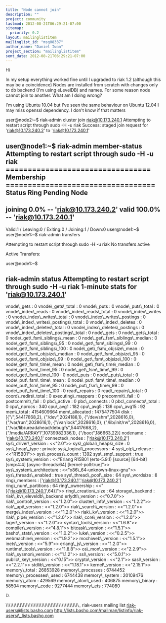 ```yaml
---
title: "Node cannot join"
description: ""
project: community
lastmod: 2012-08-21T06:29:21-07:00
sitemap:
  priority: 0.2
layout: mailinglistitem
mailinglist_id: "msg08337"
author_name: "Daniel Iwan"
project_section: "mailinglistitem"
sent_date: 2012-08-21T06:29:21-07:00
---
```



Hi

In my setup everything worked fine until I upgraded to riak 1.2
(although this may be a coincidence)
Nodes are installed from scratch with changes only to db backend (I'm
using eLevelDB)
and names.
For some reason node cannot join to another.
What am I doing wrong?

I'm using Ubuntu 10.04 but I've seen the same behaviour on Ubuntu 12.04
I may miss openssl dependency. I don't know if that matters


user@node2:~$ riak-admin cluster join riak@10.173.240.1
Attempting to restart script through sudo -H -u riak
Success: staged join request for 'riak@10.173.240.2' to 'riak@10.173.240.1'


user@node1:~$ riak-admin member-status
Attempting to restart script through sudo -H -u riak
================================= Membership ==================================
Status Ring Pending Node
-------------------------------------------------------------------------------
joining 0.0% -- 'riak@10.173.240.2'
valid 100.0% -- 'riak@10.173.240.1'
-------------------------------------------------------------------------------

Valid:1 / Leaving:0 / Exiting:0 / Joining:1 / Down:0
user@node1:~$
user@node1:~$ riak-admin transfers

Attempting to restart script through sudo -H -u riak
No transfers active

Active Transfers:

user@node1:~$

riak-admin status
Attempting to restart script through sudo -H -u riak
1-minute stats for 'riak@10.173.240.1'
-------------------------------------------
vnode\\_gets : 0
vnode\\_gets\\_total : 0
vnode\\_puts : 0
vnode\\_puts\\_total : 0
vnode\\_index\\_reads : 0
vnode\\_index\\_reads\\_total : 0
vnode\\_index\\_writes : 0
vnode\\_index\\_writes\\_total : 0
vnode\\_index\\_writes\\_postings : 0
vnode\\_index\\_writes\\_postings\\_total : 0
vnode\\_index\\_deletes : 0
vnode\\_index\\_deletes\\_total : 0
vnode\\_index\\_deletes\\_postings : 0
vnode\\_index\\_deletes\\_postings\\_total : 0
node\\_gets : 0
node\\_gets\\_total : 0
node\\_get\\_fsm\\_siblings\\_mean : 0
node\\_get\\_fsm\\_siblings\\_median : 0
node\\_get\\_fsm\\_siblings\\_95 : 0
node\\_get\\_fsm\\_siblings\\_99 : 0
node\\_get\\_fsm\\_siblings\\_100 : 0
node\\_get\\_fsm\\_objsize\\_mean : 0
node\\_get\\_fsm\\_objsize\\_median : 0
node\\_get\\_fsm\\_objsize\\_95 : 0
node\\_get\\_fsm\\_objsize\\_99 : 0
node\\_get\\_fsm\\_objsize\\_100 : 0
node\\_get\\_fsm\\_time\\_mean : 0
node\\_get\\_fsm\\_time\\_median : 0
node\\_get\\_fsm\\_time\\_95 : 0
node\\_get\\_fsm\\_time\\_99 : 0
node\\_get\\_fsm\\_time\\_100 : 0
node\\_puts : 0
node\\_puts\\_total : 0
node\\_put\\_fsm\\_time\\_mean : 0
node\\_put\\_fsm\\_time\\_median : 0
node\\_put\\_fsm\\_time\\_95 : 0
node\\_put\\_fsm\\_time\\_99 : 0
node\\_put\\_fsm\\_time\\_100 : 0
read\\_repairs : 0
read\\_repairs\\_total : 0
coord\\_redirs\\_total : 0
executing\\_mappers : 0
precommit\\_fail : 0
postcommit\\_fail : 0
pbc\\_active : 0
pbc\\_connects : 0
pbc\\_connects\\_total : 0
cpu\\_nprocs : 340
cpu\\_avg1 : 182
cpu\\_avg5 : 136
cpu\\_avg15 : 92
mem\\_total : 4154609664
mem\\_allocated : 1475477504
disk : [{"/",54417668,2},
 {"/dev",2024188,1},
 {"/dev/shm",2028616,0},
 {"/var/run",2028616,1},
 {"/var/lock",2028616,0},
 {"/lib/init/rw",2028616,0},
 {"/var/lib/ureadahead/debugfs",54417668,2},
 {"/media/ARRAY1",10739982336,1},
 {"/boot",186663,22}]
nodename : 'riak@10.173.240.1'
connected\\_nodes : ['riak@10.173.240.2']
sys\\_driver\\_version : &lt;&lt;"2.0"&gt;&gt;
sys\\_global\\_heaps\\_size : 0
sys\\_heap\\_type : private
sys\\_logical\\_processors : 4
sys\\_otp\\_release : &lt;&lt;"R15B01"&gt;&gt;
sys\\_process\\_count : 1392
sys\\_smp\\_support : true
sys\\_system\\_version : &lt;&lt;"Erlang R15B01 (erts-5.9.1) [source] [64-bit]
[smp:4:4] [async-threads:64] [kernel-poll:true]"&gt;&gt;
sys\\_system\\_architecture : &lt;&lt;"x86\\_64-unknown-linux-gnu"&gt;&gt;
sys\\_threads\\_enabled : true
sys\\_thread\\_pool\\_size : 64
sys\\_wordsize : 8
ring\\_members : ['riak@10.173.240.1','riak@10.173.240.2']
ring\\_num\\_partitions : 64
ring\\_ownership : &lt;&lt;"[{'riak@10.173.240.1',64}]"&gt;&gt;
ring\\_creation\\_size : 64
storage\\_backend : riak\\_kv\\_eleveldb\\_backend
erlydtl\\_version : &lt;&lt;"0.7.0"&gt;&gt;
riak\\_control\\_version : &lt;&lt;"1.2.0"&gt;&gt;
cluster\\_info\\_version : &lt;&lt;"1.2.2"&gt;&gt;
riak\\_api\\_version : &lt;&lt;"1.2.0"&gt;&gt;
riak\\_search\\_version : &lt;&lt;"1.2.0"&gt;&gt;
merge\\_index\\_version : &lt;&lt;"1.2.0"&gt;&gt;
riak\\_kv\\_version : &lt;&lt;"1.2.0"&gt;&gt;
riak\\_pipe\\_version : &lt;&lt;"1.2.0"&gt;&gt;
riak\\_core\\_version : &lt;&lt;"1.2.0"&gt;&gt;
lager\\_version : &lt;&lt;"1.2.0"&gt;&gt;
syntax\\_tools\\_version : &lt;&lt;"1.6.8"&gt;&gt;
compiler\\_version : &lt;&lt;"4.8.1"&gt;&gt;
bitcask\\_version : &lt;&lt;"1.5.1"&gt;&gt;
basho\\_stats\\_version : &lt;&lt;"1.0.2"&gt;&gt;
luke\\_version : &lt;&lt;"0.2.5"&gt;&gt;
webmachine\\_version : &lt;&lt;"1.9.2"&gt;&gt;
mochiweb\\_version : &lt;&lt;"1.5.1"&gt;&gt;
inets\\_version : &lt;&lt;"5.9"&gt;&gt;
erlang\\_js\\_version : &lt;&lt;"1.2.0"&gt;&gt;
runtime\\_tools\\_version : &lt;&lt;"1.8.8"&gt;&gt;
os\\_mon\\_version : &lt;&lt;"2.2.9"&gt;&gt;
riak\\_sysmon\\_version : &lt;&lt;"1.1.2"&gt;&gt;
ssl\\_version : &lt;&lt;"5.0.1"&gt;&gt;
public\\_key\\_version : &lt;&lt;"0.15"&gt;&gt;
crypto\\_version : &lt;&lt;"2.1"&gt;&gt;
sasl\\_version : &lt;&lt;"2.2.1"&gt;&gt;
stdlib\\_version : &lt;&lt;"1.18.1"&gt;&gt;
kernel\\_version : &lt;&lt;"2.15.1"&gt;&gt;
memory\\_total : 26853928
memory\\_processes : 6744452
memory\\_processes\\_used : 6744438
memory\\_system : 20109476
memory\\_atom : 429569
memory\\_atom\\_used : 406875
memory\\_binary : 58504
memory\\_code : 9277444
memory\\_ets : 774080


D.

\\_\\_\\_\\_\\_\\_\\_\\_\\_\\_\\_\\_\\_\\_\\_\\_\\_\\_\\_\\_\\_\\_\\_\\_\\_\\_\\_\\_\\_\\_\\_\\_\\_\\_\\_\\_\\_\\_\\_\\_\\_\\_\\_\\_\\_\\_\\_
riak-users mailing list
riak-users@lists.basho.com
http://lists.basho.com/mailman/listinfo/riak-users\\_lists.basho.com

